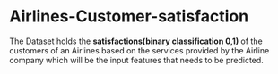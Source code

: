 # Airlines-Customer-satisfaction
The Dataset holds the **satisfactions(binary classification 0,1)** of the customers of an Airlines based on the services provided by the Airline company which will be the input features that needs to be predicted.
